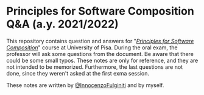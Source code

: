 # Principles for Software Composition Q&A (a.y. 2021/2022)
This repository contains question and answers for "[*Principles for Software Composition*](http://didawiki.cli.di.unipi.it/doku.php/magistraleinformatica/psc/star)" course at University of Pisa. During the oral exam, the professor will ask some questions from the document. Be aware that there could be some small typos. These notes are only for reference, and they are not intended to be memorized. Furthermore, the last questions are not done, since they weren't asked at the first exma session.

These notes are written by [@InnocenzoFulginiti](https://github.com/InnocenzoFulginiti) and by myself.

